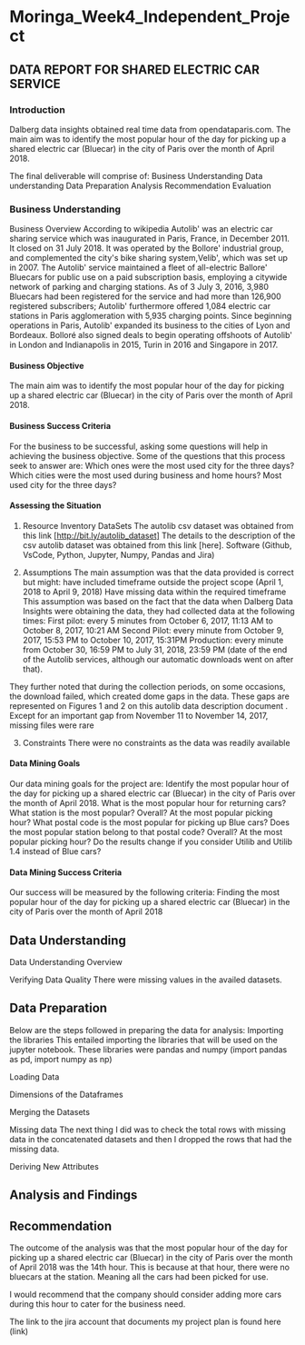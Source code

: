 # Moringa_Week4_Independent_Project

## DATA REPORT FOR SHARED ELECTRIC CAR SERVICE
### Introduction
Dalberg data insights obtained real time data from opendataparis.com. The main aim was to identify the most popular hour of the day for picking up a shared electric car (Bluecar) in the city of Paris over the month of April 2018. 

The final deliverable will comprise of:
Business Understanding
Data understanding
Data Preparation
Analysis
Recommendation
Evaluation

### Business Understanding
Business Overview
According to wikipedia Autolib' was an electric car sharing service which was inaugurated in Paris, France, in December 2011. It closed on 31 July 2018. It was operated by the Bollore' industrial group, and complemented the city's bike sharing system,Velib', which was set up in 2007. The Autolib' service maintained a fleet of all-electric Ballore' Bluecars for public use on a paid subscription basis, employing a citywide network of parking and charging stations. As of 3 July 3, 2016, 3,980 Bluecars had been registered for the service and had more than 126,900 registered subscribers; Autolib' furthermore offered 1,084 electric car stations in Paris agglomeration with 5,935 charging points. Since beginning operations in Paris, Autolib' expanded its business to the cities of Lyon and Bordeaux. Bolloré also signed deals to begin operating offshoots of Autolib' in London and Indianapolis in 2015, Turin in 2016 and Singapore in 2017.


#### Business Objective
The main aim was to identify the most popular hour of the day for picking up a shared electric car (Bluecar) in the city of Paris over the month of April 2018. 

#### Business Success Criteria
For the business to be successful, asking some questions will help in achieving the business objective. Some of the questions that this process seek to answer are:
Which ones were the most used city for the three days?
Which cities were the most used during business and home hours?
Most used city for the three days?

#### Assessing the Situation
1. Resource Inventory
DataSets
The autolib csv dataset was obtained from this link [http://bit.ly/autolib_dataset] 
The details to the description of the csv autolib dataset was obtained from this link [here].
Software (Github, VsCode, Python, Jupyter, Numpy, Pandas and Jira)


2. Assumptions
The main assumption was that the data provided is correct but might:
 have included timeframe outside the project scope (April 1, 2018 to April 9, 2018)
Have missing data within the required timeframe
This assumption was based on the fact that the data when Dalberg Data Insights were obtaining the data, they had collected data at the following times:
First pilot: every 5 minutes from October 6, 2017, 11:13 AM  to October 8, 2017, 10:21 AM 
Second Pilot: every minute from October 9, 2017, 15:53 PM to October 10, 2017, 15:31PM 
Production: every minute from October 30, 16:59 PM to July 31, 2018, 23:59 PM  (date of the end of the Autolib services, although our automatic downloads went on after that).
 
They further noted that during the collection periods, on some occasions, the download failed, which created dome gaps in the data. These gaps are represented on Figures 1 and 2 on this autolib data description document . Except for an important gap from November 11 to November 14, 2017, missing files were rare


3. Constraints
There were no constraints as the data was readily available 

#### Data Mining Goals
Our data mining goals for the project are:
Identify the most popular hour of the day for picking up a shared electric car (Bluecar) in the city of Paris over the month of April 2018.
What is the most popular hour for returning cars?
What station is the most popular?
Overall?
At the most popular picking hour?
What postal code is the most popular for picking up Blue cars? Does the most popular station belong to that postal code?
Overall?
At the most popular picking hour?
Do the results change if you consider Utilib and Utilib 1.4 instead of Blue cars? 

#### Data Mining Success Criteria
Our success will be measured by the following criteria:
Finding the most popular hour of the day for picking up a shared electric car (Bluecar) in the city of Paris over the month of April 2018

## Data Understanding
Data Understanding Overview
 

Verifying Data Quality
There were missing values in the availed datasets.

## Data Preparation
Below are the steps followed in preparing the data for analysis:
Importing the libraries
This entailed importing the libraries that will be used on the jupyter notebook. These libraries were pandas and numpy (import pandas as pd, import numpy as np)

Loading Data
  
Dimensions of the Dataframes

Merging the Datasets

Missing data
The next thing I did was to check the total rows with missing data in the concatenated datasets and then I dropped the rows that had the missing data.

Deriving New Attributes


## Analysis and Findings
 

## Recommendation
The outcome of the analysis was that the most popular hour of the day for picking up a shared electric car (Bluecar) in the city of Paris over the month of April 2018 was the 14th hour. This is because at that hour, there were no bluecars at the station. Meaning all the cars had been picked for use.

I would recommend that the company should consider adding more cars during this hour to cater for the business need.

 
The link to the jira account that documents my project plan is found here (link)

